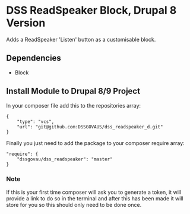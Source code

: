 # DSS ReadSpeaker Block, Drupal 8 Version
Adds a ReadSpeaker 'Listen' button as a customisable block.

## Dependencies
* Block

## Install Module to Drupal 8/9 Project
In your composer file add this to the repositories array:


```
{
    "type": "vcs",
    "url": "git@github.com:DSSGOVAUS/dss_readspeaker_d.git"
}
```

Finally you just need to add the package to your composer require array:

```
"require": { 
    "dssgovau/dss_readspeaker": "master" 
}
```

### Note

If this is your first time composer will ask you to generate a token, it will provide a link to do so in the terminal and after this has been made it will store for you so this should only need to be done once.
